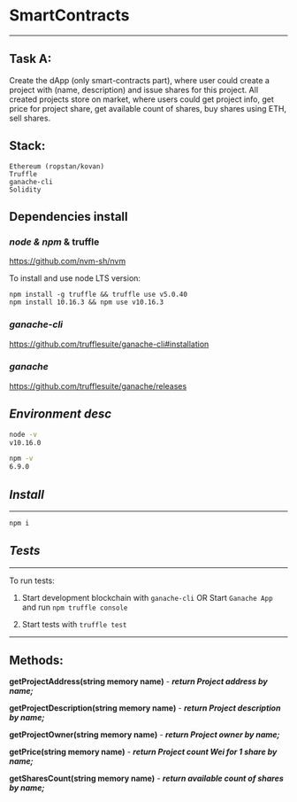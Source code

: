# SmartContracts
---
## Task A:
Create the dApp (only smart-contracts part), where user could create a project with (name, description) and issue shares for this project.
All created projects store on market, where users could get project info, get price for project share, get available count of shares, buy shares using ETH, sell shares.

## Stack:
    Ethereum (ropstan/kovan)
    Truffle
    ganache-cli
    Solidity
## Dependencies install

### _node & npm_ & truffle

<https://github.com/nvm-sh/nvm>

To install and use node LTS version:

```
npm install -g truffle && truffle use v5.0.40
npm install 10.16.3 && npm use v10.16.3
```

### _ganache-cli_

https://github.com/trufflesuite/ganache-cli#installation

### _ganache_

https://github.com/trufflesuite/ganache/releases

## _Environment desc_

```bash
node -v
v10.16.0

npm -v
6.9.0

```

## _Install_

---

```bash
npm i
```

## _Tests_

---

To run tests:

1. Start development blockchain with `ganache-cli` OR Start `Ganache App` and run `npm truffle console`

2. Start tests with `truffle test`


---
## Methods:

**getProjectAddress(string memory name)** - ***return Project address by name;***

**getProjectDescription(string memory name)** - ***return Project description by name;***

**getProjectOwner(string memory name)** - ***return Project owner by name;***

**getPrice(string memory name)** - ***return Project count Wei for 1 share by name;***

**getSharesCount(string memory name)** - ***return available count of shares by name;***

